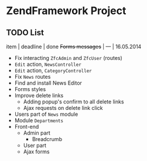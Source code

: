 ZendFramework Project
=======================

TODO List
------------
item | deadline | done
~~Forms messages~~ | — | 16.05.2014

+ Fix interacting `ZfcAdmin` and `ZfcUser` (routes)
+ `Edit` action, `NewsController`
+ `Edit` action, `CategoryController`
+ Fix `News` routes
+ Find and install News Editor
+ Forms styles
+ Improve delete links
  + Adding popup's confirm to all delete links
  + Ajax requests on delete link click
+ Users part of `News` module
+ Module `Departments`
+ Front-end
  + Admin part
    + Breadcrumb
  + User part
  + Ajax forms